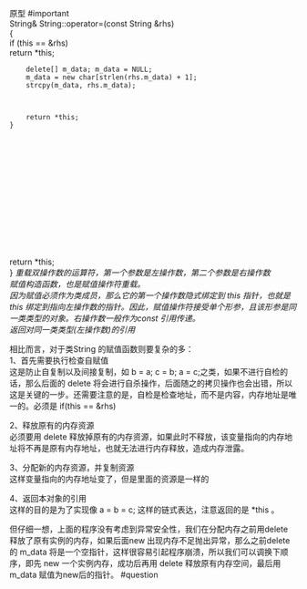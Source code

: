 原型 #important  
String& String::operator=(const String &rhs)  
{  
if (this == &rhs)  
return *this;
 
```
    delete[] m_data; m_data = NULL;  
    m_data = new char[strlen(rhs.m_data) + 1];  
    strcpy(m_data, rhs.m_data);



    return *this;  
}
















```
 
return *this;  
}
 _重载双操作数的运算符，第一个参数是左操作数，第二个参数是右操作数  
赋值构造函数，也是赋值操作符重载。  
因为赋值必须作为类成员，那么它的第一个操作数隐式绑定到 this 指针，也就是 this 绑定到指向左操作数的指针。因此，赋值操作符接受单个形参，且该形参是同一类类型的对象。右操作数一般作为const 引用传递。  
返回对同一类类型(左操作数)的引用_  

相比而言，对于类String 的赋值函数则要复杂的多：  
1、首先需要执行检查自赋值  
这是防止自复制以及间接复制，如 b = a; c = b; a = c;之类，如果不进行自检的话，那么后面的 delete 将会进行自杀操作，后面随之的拷贝操作也会出错，所以这是关键的一步。还需要注意的是，自检是检查地址，而不是内容，内存地址是唯一的。必须是 if(this == &rhs)
 
2、释放原有的内存资源  
必须要用 delete 释放掉原有的内存资源，如果此时不释放，该变量指向的内存地址将不再是原有内存地址，也就无法进行内存释放，造成内存泄露。
 
3、分配新的内存资源，并复制资源  
这样变量指向的内存地址变了，但是里面的资源是一样的
 
4、返回本对象的引用  
这样的目的是为了实现像 a = b = c; 这样的链式表达，注意返回的是 *this 。
 
但仔细一想，上面的程序没有考虑到异常安全性，我们在分配内存之前用delete 释放了原有实例的内存，如果后面new 出现内存不足抛出异常，那么之前delete 的 m_data 将是一个空指针，这样很容易引起程序崩溃，所以我们可以调换下顺序，即先 new 一个实例内存，成功后再用 delete 释放原有内存空间，最后用 m_data 赋值为new后的指针。 #question